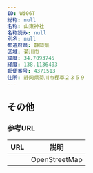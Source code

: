 ```yaml
---
ID: Wi06T
総称: null
名称: 山東神社
名称読み: null
別名: null
都道府県: 静岡県
区域: 菊川市
緯度: 34.7093745
経度: 138.1136403
郵便番号: 4371513
住所: 静岡県菊川市棚草２３５９
---
```


## その他

### 参考URL

| URL | 説明          |
| --- | ------------- |
|     | OpenStreetMap |
